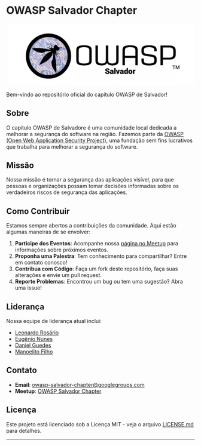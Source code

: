 # OWASP Salvador Chapter

![OWASP Salvador Logo](assets/images/owasp_ssa.png)

Bem-vindo ao repositório oficial do capítulo OWASP de Salvador!

## Sobre

O capítulo OWASP de Salvadore é uma comunidade local dedicada a melhorar a segurança do software na região. Fazemos parte da [OWASP (Open Web Application Security Project)](https://owasp.org/), uma fundação sem fins lucrativos que trabalha para melhorar a segurança do software.

## Missão

Nossa missão é tornar a segurança das aplicações visível, para que pessoas e organizações possam tomar decisões informadas sobre os verdadeiros riscos de segurança das aplicações.



## Como Contribuir

Estamos sempre abertos a contribuições da comunidade. Aqui estão algumas maneiras de se envolver:

1. **Participe dos Eventos**: Acompanhe nossa [página no Meetup](https://www.meetup.com/owasp-salvador-chapter/) para informações sobre próximos eventos.
2. **Proponha uma Palestra**: Tem conhecimento para compartilhar? Entre em contato conosco!
3. **Contribua com Código**: Faça um fork deste repositório, faça suas alterações e envie um pull request.
4. **Reporte Problemas**: Encontrou um bug ou tem uma sugestão? Abra uma issue!

## Liderança

Nossa equipe de liderança atual inclui:

* [Leonardo Rosário](mailto:leonardo.rosario@owasp.org)
* [Eugênio Nunes](mailto:eugenio.nunes@owasp.org)
* [Daniel Guedes](mailto:daniel.guedes@owasp.org)
* [Manoelito Filho](mailto:manoelito.filho@owasp.org)


## Contato

- **Email**: [owasp-salvador-chapter@googlegroups.com](mailto:owasp-salvador-chapter@googlegroups.com)
- **Meetup**: [OWASP Salvador Chapter](https://www.meetup.com/owasp-belo-horizonte-chapter/)


## Licença

Este projeto está licenciado sob a Licença MIT - veja o arquivo [LICENSE.md](LICENSE.md) para detalhes.

---
